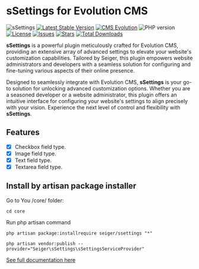 # sSettings for Evolution CMS
![sSettings](https://repository-images.githubusercontent.com/627975404/56ba0688-1b24-4ea5-a58a-359fa4ef1be4)
[![Latest Stable Version](https://img.shields.io/packagist/v/seiger/ssettings?label=version)](https://packagist.org/packages/seiger/ssettings)
[![CMS Evolution](https://img.shields.io/badge/CMS-Evolution-brightgreen.svg)](https://github.com/evolution-cms/evolution)
![PHP version](https://img.shields.io/packagist/php-v/seiger/ssettings)
[![License](https://img.shields.io/packagist/l/seiger/ssettings)](https://packagist.org/packages/seiger/ssettings)
[![Issues](https://img.shields.io/github/issues/Seiger/ssettings)](https://github.com/Seiger/ssettings/issues)
[![Stars](https://img.shields.io/packagist/stars/Seiger/ssettings)](https://packagist.org/packages/seiger/ssettings)
[![Total Downloads](https://img.shields.io/packagist/dt/seiger/ssettings)](https://packagist.org/packages/seiger/ssettings)

**sSettings** is a powerful plugin meticulously crafted for Evolution CMS, providing an
extensive array of advanced settings to elevate your website's customization capabilities.
Tailored by Seiger, this plugin empowers website administrators and developers with a
seamless solution for configuring and fine-tuning various aspects of their online presence.

Designed to seamlessly integrate with Evolution CMS, **sSettings** is your go-to solution for
unlocking advanced customization options. Whether you are a seasoned developer or a
website administrator, this plugin offers an intuitive interface for configuring your
website's settings to align precisely with your vision. Experience the next level of
control and flexibility with **sSettings**.

## Features

- [x] Checkbox field type.
- [x] Image field type.
- [x] Text field type.
- [x] Textarea field type.

## Install by artisan package installer

Go to You /core/ folder:

```console
cd core
```

Run php artisan command

```console
php artisan package:installrequire seiger/ssettings "*"
```

```console
php artisan vendor:publish --provider="Seiger\sSettings\sSettingsServiceProvider"
```

[See full documentation here](https://seiger.github.io/sSettings/)
